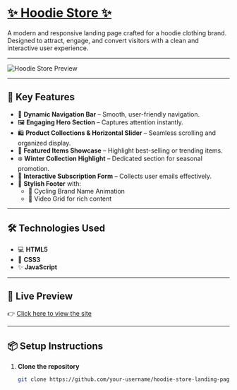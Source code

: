 # [✨ Hoodie Store ✨](https://hoodie-store-beta.vercel.app/)

A modern and responsive landing page crafted for a hoodie clothing brand. Designed to attract, engage, and convert visitors with a clean and interactive user experience.

---

![Hoodie Store Preview](.assets/main_page.pngi) <!-- Replace this with your actual image path or URL -->

---

## 🚀 Key Features

- 👕 **Dynamic Navigation Bar** – Smooth, user-friendly navigation.
- 🖼️ **Engaging Hero Section** – Captures attention instantly.
- 🛍️ **Product Collections & Horizontal Slider** – Seamless scrolling and organized display.
- 🌟 **Featured Items Showcase** – Highlight best-selling or trending items.
- ❄️ **Winter Collection Highlight** – Dedicated section for seasonal promotion.
- 📧 **Interactive Subscription Form** – Collects user emails effectively.
- 🦶 **Stylish Footer** with:
  - 🔄 Cycling Brand Name Animation  
  - 🎥 Video Grid for rich content

---

## 🛠️ Technologies Used

- 💻 **HTML5**
- 🎨 **CSS3**
- ✨ **JavaScript**

---

## 🔗 Live Preview

👉 [Click here to view the site](https://hoodie-store-beta.vercel.app/)

---

## 📦 Setup Instructions

1. **Clone the repository**
   ```bash
   git clone https://github.com/your-username/hoodie-store-landing-page.git

